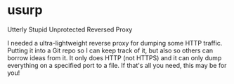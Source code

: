 # usurp
Utterly Stupid Unprotected Reversed Proxy

I needed a ultra-lightweight reverse proxy for dumping some HTTP traffic. Putting it into a Git repo so I can keep track of it, 
but also so others can borrow ideas from it. It only does HTTP (not HTTPS) and it can only dump everything on a specified
port to a file. If that's all you need, this may be for you!
